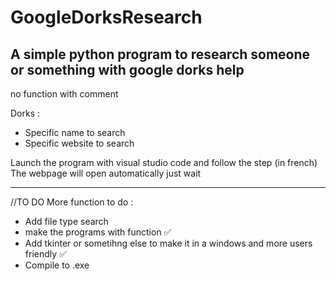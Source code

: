 # GoogleDorksResearch
A simple python program to research someone or something with google dorks help
-------------------------------------------------------------------------------------------------

no function
with comment

Dorks :
  - Specific name to search
  - Specific website to search
  


Launch the program with visual studio code and follow the step (in french)
The webpage will open automatically just wait


-------------------------------------------------------------------------------------------------
//TO DO
More function to do :
  - Add file type search
  - make the programs with function ✅
  - Add tkinter or sometihng else to make it in a windows and more users friendly ✅
  - Compile to .exe
  
